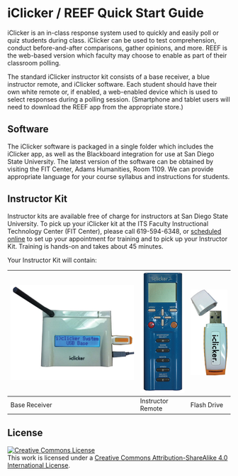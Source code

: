 # iClicker / REEF Quick Start Guide

iClicker is an in-class response system used to quickly and easily poll or quiz students during class. iClicker can be used to test comprehension, conduct before-and-after comparisons, gather opinions, and more. REEF is the web-based version which faculty may choose to enable as part of their classroom polling.

The standard iClicker instructor kit consists of a base receiver, a blue instructor remote, and iClicker software. Each student should have their own white remote or, if enabled, a web-enabled device which is used to select responses during a polling session. (Smartphone and tablet users will need to download the REEF app from the appropriate store.)

## Software

The iClicker software is packaged in a single folder which includes the iClicker app, as well as the Blackboard integration for use at San Diego State University. The latest version of the software can be obtained by visiting the FIT Center, Adams Humanities, Room 1109. We can provide appropriate language for your course syllabus and instructions for students.


## Instructor Kit

Instructor kits are available free of charge for instructors at San Diego State University. To pick up your iClicker kit at the ITS Faculty Instructional Technology Center (FIT Center), please call 619-594-6348, or [scheduled online](https://fitcenter.acuityscheduling.com/schedule.php?appointmentType=1226211) to set up your appointment for training and to pick up your Instructor Kit. Training is hands-on and takes about 45 minutes.

Your Instructor Kit will contain:

| ![](images/baseOn.jpg) | ![](images/iclicker-base-2.png) | ![](images/clicker_USB.jpg)|
| -- | -- | -- |
| Base Receiver | Instructor Remote | Flash Drive |


  
                      


## License

<a rel="license" href="http://creativecommons.org/licenses/by-sa/4.0/"><img alt="Creative Commons License" style="border-width:0" src="https://i.creativecommons.org/l/by-sa/4.0/88x31.png" /></a><br />This work is licensed under a <a rel="license" href="http://creativecommons.org/licenses/by-sa/4.0/">Creative Commons Attribution-ShareAlike 4.0 International License</a>.